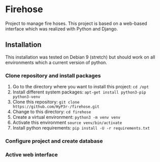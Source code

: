 # Firehose
Project to manage fire hoses. This project is based on a web-based interface which was realized with Python and Django.

## Installation
This installation was tested on Debian 9 (stretch) but should work on all environments which a current version of python.

### Clone repository and install packages
1. Go to the directory where you want to install this project: `cd /opt`
2. Install different system packages: `apt-get install python3-pip python3-venv`
3. Clone this repository: `git clone https://github.com/HyP3r-/firehose.git`
4. Change to this directory: `cd firehose`
5. Create a virtual environment: `python3 -m venv venv`
6. Activate this environment `source venv/bin/activate`
7. Install python requirements: `pip install -U -r requirements.txt`

### Configure project and create database

### Active web interface
